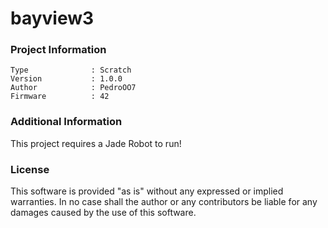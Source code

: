bayview3
================



### Project Information
```
Type              : Scratch
Version           : 1.0.0
Author            : PedroOO7
Firmware          : 42
```

### Additional Information
This project requires a Jade Robot to run!

### License
This software is provided "as is" without any expressed or implied warranties.  In no case shall the author or any contributors be liable for any damages caused by the use of this software.

